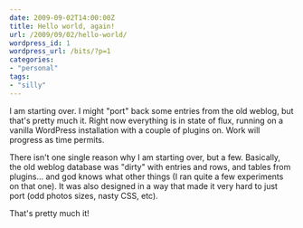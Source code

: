 ```yaml
---
date: 2009-09-02T14:00:00Z
title: Hello world, again!
url: /2009/09/02/hello-world/
wordpress_id: 1
wordpress_url: /bits/?p=1
categories:
- "personal"
tags:
- "silly"
---
```

I am starting over. I might "port" back some entries from the old weblog, but that's pretty much it. Right now everything is in state of flux, running on a vanilla WordPress installation with a couple of plugins on. Work will progress as time permits.

There isn't one single reason why I am starting over, but a few. Basically, the old weblog database was "dirty" with entries and rows, and tables from plugins... and god knows what other things (I ran quite a few experiments on that one). It was also designed in a way that made it very hard to just port (odd photos sizes, nasty CSS, etc).

That's pretty much it!
